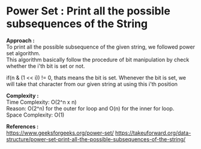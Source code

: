# Power Set : Print all the possible subsequences of the String

**Approach :**<br>
To print all the possible subsequence of the given string, we followed power set algorithm.<br>
This algorithm basically follow the procedure of bit manipulation by check whether the i'th bit is set or not.<br>

if(n & (1 << i)) != 0, thats means the bit is set. Whenever the bit is set, we will take that character from our given string at using this i'th position<br>

**Complexity :**<br>
Time Complexity: O(2^n x n)<br>
Reason: O(2^n) for the outer for loop and O(n) for the inner for loop.<br>
Space Complexity: O(1)<br>

**References :**<br>
https://www.geeksforgeeks.org/power-set/
https://takeuforward.org/data-structure/power-set-print-all-the-possible-subsequences-of-the-string/
